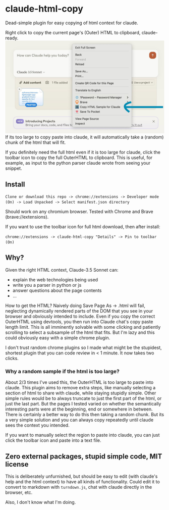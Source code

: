 # claude-html-copy
Dead-simple plugin for easy copying of html context for claude.

Right click to copy the current page's (Outer) HTML to clipboard, claude-ready. 
![Example usage](./images/readme_example.jpeg)
If its too large to copy paste into claude, it will automatically take a (random) chunk of the html that will fit. 

If you definitely need the full html even if it is too large for claude, click the toolbar icon to copy the full OuterHTML to clipboard. This is useful, for example, as input to the python parser claude wrote from seeing your snippet.

## Install
`Clone or download this repo -> chrome://extensions -> Developer mode (On) -> Load Unpacked -> Select manifest.json directory`

Should work on any chromium browser. Tested with Chrome and Brave (brave://extensions).

If you want to use the toolbar icon for full html download, then after install: 

`chrome://extensions -> claude-html-copy "Details" -> Pin to toolbar (On)`

## Why?
Given the right HTML context, Claude-3.5 Sonnet can: 
- explain the web technologies being used
- write you a parser in python or js
- answer questions about the page contents
- ...

How to get the HTML? Naively doing Save Page As -> .html will fail, neglecting dynamically rendered parts of the DOM that you see in your browser and obviously intended to include. Even if you copy the correct OuterHTML using devtools, you then run into Claude chat's copy paste length limit. This is all imminently solvable with some clicking and patiently scrolling to select a subsample of the html that fits. But I'm lazy and this could obviously easy with a simple chrome plugin.

I don't trust random chrome plugins so I made what might be the stupidest, shortest plugin that you can code review in < 1 minute. It now takes two clicks. 

### Why a random sample if the html is too large?
About 2/3 times I've used this, the OuterHTML is too large to paste into claude. This plugin aims to remove extra steps, like manually selecting a section of html to share with claude, while staying stupidly simple. Other simple rules would be to always truncate to just the first part of the html, or just the last part. But the pages I tested varied on whether the semantically interesting parts were at the beginning, end or somewhere in between. There is certainly a better way to do this then taking a random chunk. But its a very simple solution and you can always copy repeatedly until claude sees the context you intended. 

If you want to manually select the region to paste into claude, you can just click the toolbar icon and paste into a text file. 

## Zero external packages, stupid simple code, MIT license
This is deliberately unfurnished, but should be easy to edit (with claude's help and the html context) to have all kinds of functionality. Could edit it to convert to markdown with `turndown.js`, chat with claude directly in the browser, etc. 

Also, I don't know what I'm doing.


